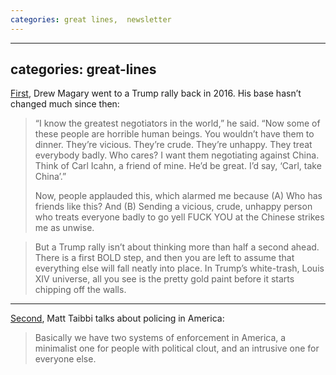 ```yaml
---
categories: great lines,  newsletter
---
```


---
categories: great-lines
---

[First](https://www.gq.com/story/trump-supporters-gop-campaign-iowa), Drew Magary went to a Trump rally back in 2016\. His base hasn’t changed much since then:

> “I know the greatest negotiators in the world,” he said. “Now some of these people are horrible human beings. You wouldn’t have them to dinner. They’re vicious. They’re crude. They’re unhappy. They treat everybody badly. Who cares? I want them negotiating against China. Think of Carl Icahn, a friend of mine. He’d be great. I’d say, ‘Carl, take China’.”
> 
> Now, people applauded this, which alarmed me because (A) Who has friends like this? And (B) Sending a vicious, crude, unhappy person who treats everyone badly to go yell FUCK YOU at the Chinese strikes me as unwise.

> But a Trump rally isn’t about thinking more than half a second ahead. There is a first BOLD step, and then you are left to assume that everything else will fall neatly into place. In Trump’s white-trash, Louis XIV universe, all you see is the pretty gold paint before it starts chipping off the walls.

***
[Second](https://taibbi.substack.com/p/where-did-policing-go-wrong), Matt Taibbi talks about policing in America:

> Basically we have two systems of enforcement in America, a minimalist one for people with political clout, and an intrusive one for everyone else.